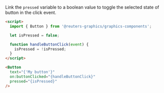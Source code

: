 Link the `pressed` variable to a boolean value to toggle the selected state of button in the click event.

```html
<script>
  import { Button } from '@reuters-graphics/graphics-components';

  let isPressed = false;

  function handleButtonClick(event) {
    isPressed = !isPressed;
  }
</script>

<Button
  text="{'My button'}"
  on:buttonClicked="{handleButtonClick}"
  pressed="{isPressed}"
/>
```
